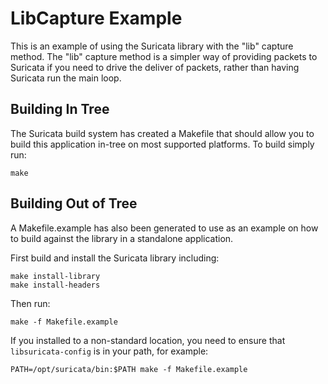 # LibCapture Example

This is an example of using the Suricata library with the "lib"
capture method. The "lib" capture method is a simpler way of providing
packets to Suricata if you need to drive the deliver of packets,
rather than having Suricata run the main loop.

## Building In Tree

The Suricata build system has created a Makefile that should allow you
to build this application in-tree on most supported platforms. To
build simply run:

```
make
```

## Building Out of Tree

A Makefile.example has also been generated to use as an example on how
to build against the library in a standalone application.

First build and install the Suricata library including:

```
make install-library
make install-headers
```

Then run:

```
make -f Makefile.example
```

If you installed to a non-standard location, you need to ensure that
`libsuricata-config` is in your path, for example:

```
PATH=/opt/suricata/bin:$PATH make -f Makefile.example
```
